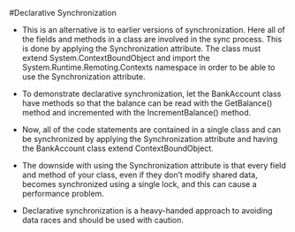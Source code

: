 
#Declarative Synchronization

- This is an alternative is to earlier versions of synchronization. Here all of the fields and methods in a class are involved in the sync process. This is done by applying the Synchronization attribute. The class must extend System.ContextBoundObject and import the System.Runtime.Remoting.Contexts namespace in order to be able to use the Synchronization attribute. 

- To demonstrate declarative synchronization, let the BankAccount class have methods so that the balance can be read with the GetBalance() method and incremented with the IncrementBalance() method. 

- Now, all of the code statements are contained in a single class and can be synchronized by applying the Synchronization attribute and having the
BankAccount class extend ContextBoundObject.

- The downside with using the Synchronization attribute is that every field and method of your class, even if they don’t modify shared data, becomes synchronized using a single lock, and this can cause a performance problem. 

- Declarative synchronization is a heavy-handed approach to avoiding data races and should be used with caution.

